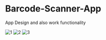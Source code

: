 # Barcode-Scanner-App

App Design and also work functionality

![1](https://user-images.githubusercontent.com/51233027/194002071-2f4005e3-620c-4b5a-a7bc-8c6cb26be3d1.jpg)
![2](https://user-images.githubusercontent.com/51233027/194002057-2c7632ae-2d69-4555-a1bc-691235c29cbd.jpg)
![3](https://user-images.githubusercontent.com/51233027/194002067-93fc0567-dd03-40f9-9476-ae76fea73047.jpg)

